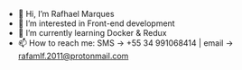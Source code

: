 - 👋 Hi, I’m Rafhael Marques
- 👀 I’m interested in Front-end development
- 🌱 I’m currently learning Docker & Redux
- 📫 How to reach me: SMS -> +55 34 991068414 | email -> rafamlf.2011@protonmail.com

<!---
Rafhael1/Rafhael1 is a ✨ special ✨ repository because its `README.md` (this file) appears on your GitHub profile.
You can click the Preview link to take a look at your changes.
--->
